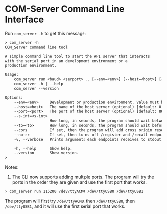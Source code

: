 # COM-Server Command Line Interface

Run `com_server -h` to get this message:

```txt
> com_server -h
COM_Server command line tool

A simple command line tool to start the API server that interacts
with the serial port in an development environment or a 
production environment.

Usage:
    com_server run <baud> <serport>... [--env=<env>] [--host=<host>] [--port=<port>] [--s-int=<s-int>] [--to=<to>] [--cors] [--no-rr] [-v | --verbose] 
    com_server -h | --help
    com_server --version

Options:
    --env=<env>     Development or production environment. Value must be 'dev' or 'prod'. [default: dev].
    --host=<host>   The name of the host server (optional) [default: 0.0.0.0].
    --port=<port>   The port of the host server (optional) [default: 8080].
    --s-int=<s-int>  
                    How long, in seconds, the program should wait between sending to serial port [default: 1].
    --to=<to>       How long, in seconds, the program should wait before exiting when performing time-consuming tasks [default: 1].
    --cors          If set, then the program will add cross origin resource sharing.
    --no-rr         If set, then turns off /register and /recall endpoints, same as setting has_register_recall=False
    -v, --verbose   Prints arguments each endpoints receives to stdout. Should not be used in production.

    -h, --help      Show help.
    --version       Show version.
>
```

Notes:

1. The CLI now supports adding multiple ports. The program will try the ports in the order they are given and use the first port that works.

```sh
> com_server run 115200 /dev/ttyACM0 /dev/ttyUSB0 /dev/ttyUSB1
```
The program will first try `/dev/ttyACM0`, then `/dev/ttyUSB0`, then `/dev/ttyUSB1`, and it will use the first serial port that works.
